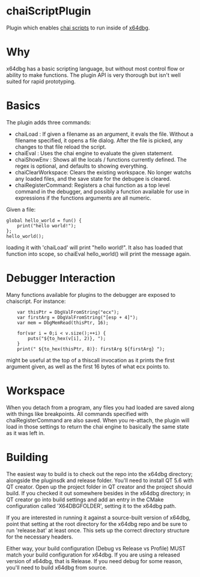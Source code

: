# chaiScriptPlugin
Plugin which enables [chai scripts](https://github.com/ChaiScript/ChaiScript) to run inside of [x64dbg](https://github.com/x64dbg/x64dbg). 

# Why

x64dbg has a basic scripting language, but without most control flow or ability to make functions. The plugin API is very thorough but isn't well suited for rapid prototyping. 

# Basics

The plugin adds three commands: 

- chaiLoad <filename>: If given a filename as an argument, it evals the file. Without a filename specified, it opens a file dialog. After the file is picked, any changes to that file reload the script. 
- chaiEval <statement>: Uses the chai engine to evaluate the given statement. 
- chaiShowEnv <regex>: Shows all the locals / functions currently defined. The regex is optional, and defaults to showing everything. 
- chaiClearWorkspace: Clears the existing workspace. No longer watchs any loaded files, and the save state for the debugee is cleared.
- chaiRegisterCommand: Registers a chai function as a top level command in the debugger, and possibly a function available for use in expressions if the functions arguments are all numeric. 

Given a file: 

~~~~
global hello_world = fun() {
    print("hello world!"); 
};
hello_world(); 
~~~~

loading it with 'chaiLoad' will print "hello world!". It also has loaded that function into scope, so chaiEval hello_world() will print the message again. 

# Debugger Interaction

Many functions available for plugins to the debugger are exposed to chaiscript. For instance: 

~~~~
    var thisPtr = DbgValFromString("ecx");
    var firstArg = DbgValFromString("[esp + 4]"); 
    var mem = DbgMemRead(thisPtr, 16);
    
    for(var i = 0;i < v.size();++i) {
        puts("${to_hex(v[i], 2)}, "); 
    }
    print(" ${to_hex(thisPtr, 8)}: firstArg ${firstArg} ");       
~~~~

might be useful at the top of a thiscall invocation as it prints the first argument given, as well as the first 16 bytes of what ecx points to. 

# Workspace 

When you detach from a program, any files you had loaded are saved along with things like breakpoints. All commands specified with chaiRegisterCommand are also saved. When you re-attach, the plugin will load in those settings to return the chai engine to basically the same state as it was left in. 

# Building

The easiest way to build is to check out the repo into the x64dbg directory; alongside the pluginsdk and release folder. You'll need to install QT 5.6 with QT creator. Open up the project folder in QT creator and the project should build. If you checked it out somewhere besides in the x64dbg directory; in QT creator go into build settings and add an entry in the CMake configuration called 'X64DBGFOLDER', setting it to the x64dbg path. 

If you are interested in running it against a source-built version of x64dbg, point that setting at the root directory for the x64dbg repo and be sure to run 'release.bat' at least once. This sets up the correct directory structure for the necessary headers. 

Either way, your build configuration (Debug vs Release vs Profile) MUST match your build configuration for x64dbg. If you are using a released version of x64dbg, that is Release. If you need debug for some reason, you'll need to build x64dbg from source. 
